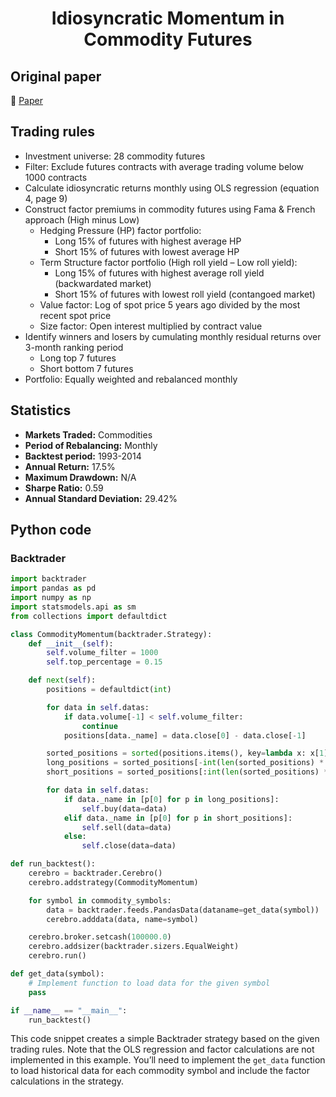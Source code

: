 <div align="center">
  <h1>Idiosyncratic Momentum in Commodity Futures</h1>
</div>

## Original paper

📕 [Paper](https://papers.ssrn.com/sol3/papers.cfm?abstract_id=3035397)

## Trading rules

- Investment universe: 28 commodity futures
- Filter: Exclude futures contracts with average trading volume below 1000 contracts
- Calculate idiosyncratic returns monthly using OLS regression (equation 4, page 9)
- Construct factor premiums in commodity futures using Fama & French approach (High minus Low)
    - Hedging Pressure (HP) factor portfolio:
        - Long 15% of futures with highest average HP
        - Short 15% of futures with lowest average HP
    - Term Structure factor portfolio (High roll yield – Low roll yield):
        - Long 15% of futures with highest average roll yield (backwardated market)
        - Short 15% of futures with lowest roll yield (contangoed market)
    - Value factor: Log of spot price 5 years ago divided by the most recent spot price
    - Size factor: Open interest multiplied by contract value
- Identify winners and losers by cumulating monthly residual returns over 3-month ranking period
    - Long top 7 futures
    - Short bottom 7 futures
- Portfolio: Equally weighted and rebalanced monthly

## Statistics

- **Markets Traded:** Commodities
- **Period of Rebalancing:** Monthly
- **Backtest period:** 1993-2014
- **Annual Return:** 17.5%
- **Maximum Drawdown:** N/A
- **Sharpe Ratio:** 0.59
- **Annual Standard Deviation:** 29.42%

## Python code

### Backtrader

```python
import backtrader
import pandas as pd
import numpy as np
import statsmodels.api as sm
from collections import defaultdict

class CommodityMomentum(backtrader.Strategy):
    def __init__(self):
        self.volume_filter = 1000
        self.top_percentage = 0.15

    def next(self):
        positions = defaultdict(int)

        for data in self.datas:
            if data.volume[-1] < self.volume_filter:
                continue
            positions[data._name] = data.close[0] - data.close[-1]

        sorted_positions = sorted(positions.items(), key=lambda x: x[1])
        long_positions = sorted_positions[-int(len(sorted_positions) * self.top_percentage):]
        short_positions = sorted_positions[:int(len(sorted_positions) * self.top_percentage)]

        for data in self.datas:
            if data._name in [p[0] for p in long_positions]:
                self.buy(data=data)
            elif data._name in [p[0] for p in short_positions]:
                self.sell(data=data)
            else:
                self.close(data=data)

def run_backtest():
    cerebro = backtrader.Cerebro()
    cerebro.addstrategy(CommodityMomentum)

    for symbol in commodity_symbols:
        data = backtrader.feeds.PandasData(dataname=get_data(symbol))
        cerebro.adddata(data, name=symbol)

    cerebro.broker.setcash(100000.0)
    cerebro.addsizer(backtrader.sizers.EqualWeight)
    cerebro.run()

def get_data(symbol):
    # Implement function to load data for the given symbol
    pass

if __name__ == "__main__":
    run_backtest()
```

This code snippet creates a simple Backtrader strategy based on the given trading rules. Note that the OLS regression and factor calculations are not implemented in this example. You’ll need to implement the `get_data` function to load historical data for each commodity symbol and include the factor calculations in the strategy.